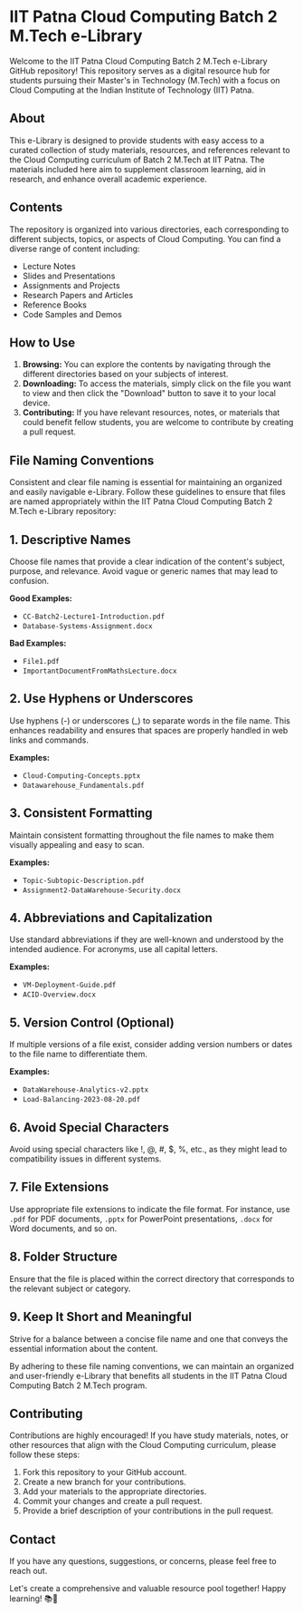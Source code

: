# IIT Patna Cloud Computing Batch 2 M.Tech e-Library

Welcome to the IIT Patna Cloud Computing Batch 2 M.Tech e-Library GitHub repository! This repository serves as a digital resource hub for students pursuing their Master's in Technology (M.Tech) with a focus on Cloud Computing at the Indian Institute of Technology (IIT) Patna.

## About

This e-Library is designed to provide students with easy access to a curated collection of study materials, resources, and references relevant to the Cloud Computing curriculum of Batch 2 M.Tech at IIT Patna. The materials included here aim to supplement classroom learning, aid in research, and enhance overall academic experience.

## Contents

The repository is organized into various directories, each corresponding to different subjects, topics, or aspects of Cloud Computing. You can find a diverse range of content including:

- Lecture Notes
- Slides and Presentations
- Assignments and Projects
- Research Papers and Articles
- Reference Books
- Code Samples and Demos

## How to Use

1. **Browsing:** You can explore the contents by navigating through the different directories based on your subjects of interest.
2. **Downloading:** To access the materials, simply click on the file you want to view and then click the "Download" button to save it to your local device.
3. **Contributing:** If you have relevant resources, notes, or materials that could benefit fellow students, you are welcome to contribute by creating a pull request.

## File Naming Conventions

Consistent and clear file naming is essential for maintaining an organized and easily navigable e-Library. Follow these guidelines to ensure that files are named appropriately within the IIT Patna Cloud Computing Batch 2 M.Tech e-Library repository:

## 1. Descriptive Names

Choose file names that provide a clear indication of the content's subject, purpose, and relevance. Avoid vague or generic names that may lead to confusion.

**Good Examples:**
- `CC-Batch2-Lecture1-Introduction.pdf`
- `Database-Systems-Assignment.docx`

**Bad Examples:**
- `File1.pdf`
- `ImportantDocumentFromMathsLecture.docx`

## 2. Use Hyphens or Underscores

Use hyphens (-) or underscores (_) to separate words in the file name. This enhances readability and ensures that spaces are properly handled in web links and commands.

**Examples:**
- `Cloud-Computing-Concepts.pptx`
- `Datawarehouse_Fundamentals.pdf`

## 3. Consistent Formatting

Maintain consistent formatting throughout the file names to make them visually appealing and easy to scan.

**Examples:**
- `Topic-Subtopic-Description.pdf`
- `Assignment2-DataWarehouse-Security.docx`

## 4. Abbreviations and Capitalization

Use standard abbreviations if they are well-known and understood by the intended audience. For acronyms, use all capital letters.

**Examples:**
- `VM-Deployment-Guide.pdf`
- `ACID-Overview.docx`

## 5. Version Control (Optional)

If multiple versions of a file exist, consider adding version numbers or dates to the file name to differentiate them.

**Examples:**
- `DataWarehouse-Analytics-v2.pptx`
- `Load-Balancing-2023-08-20.pdf`

## 6. Avoid Special Characters

Avoid using special characters like !, @, #, $, %, etc., as they might lead to compatibility issues in different systems.

## 7. File Extensions

Use appropriate file extensions to indicate the file format. For instance, use `.pdf` for PDF documents, `.pptx` for PowerPoint presentations, `.docx` for Word documents, and so on.

## 8. Folder Structure

Ensure that the file is placed within the correct directory that corresponds to the relevant subject or category.

## 9. Keep It Short and Meaningful

Strive for a balance between a concise file name and one that conveys the essential information about the content.

By adhering to these file naming conventions, we can maintain an organized and user-friendly e-Library that benefits all students in the IIT Patna Cloud Computing Batch 2 M.Tech program.


## Contributing

Contributions are highly encouraged! If you have study materials, notes, or other resources that align with the Cloud Computing curriculum, please follow these steps:

1. Fork this repository to your GitHub account.
2. Create a new branch for your contributions.
3. Add your materials to the appropriate directories.
4. Commit your changes and create a pull request.
5. Provide a brief description of your contributions in the pull request.


## Contact

If you have any questions, suggestions, or concerns, please feel free to reach out.

Let's create a comprehensive and valuable resource pool together! Happy learning! 📚🚀